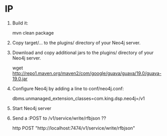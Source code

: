 # IP

1. Build it:

    mvn clean package

2. Copy target/... to the plugins/ directory of your Neo4j server.

    
3. Download and copy additional jars to the plugins/ directory of your Neo4j server.

    wget http://repo1.maven.org/maven2/com/google/guava/guava/19.0/guava-19.0.jar

4. Configure Neo4j by adding a line to conf/neo4j.conf:

    dbms.unmanaged_extension_classes=com.king.dsp.neo4j=/v1

5. Start Neo4j server

6. Send a :POST to /v1/service/write/rfbjson ??

   http POST "http://localhost:7474/v1/service/write/rfbjson"